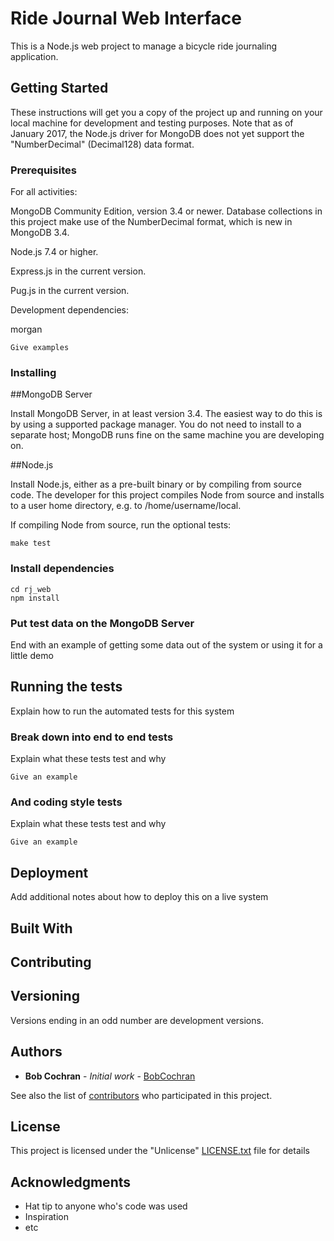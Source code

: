 # Ride Journal Web Interface

This is a Node.js web project to manage a bicycle ride journaling application.

## Getting Started

These instructions will get you a copy of the project up and running on your local machine for development and testing purposes. Note that as of January 2017, the Node.js driver for MongoDB does not yet support the "NumberDecimal" (Decimal128) data format. 

### Prerequisites

For all activities:

MongoDB Community Edition, version 3.4 or newer. Database collections in this project make use of the NumberDecimal format, which is new in MongoDB 3.4.

Node.js 7.4 or higher.

Express.js in the current version.

Pug.js in the current version. 

Development dependencies:

morgan


```
Give examples
```

### Installing

##MongoDB Server

Install MongoDB Server, in at least version 3.4. The easiest way to do this is by using a supported package manager. You do not need to install to a separate host; MongoDB runs fine on the same machine you are developing on.

##Node.js

Install Node.js, either as a pre-built binary or by compiling from source code. The developer for this project compiles Node from source and installs to a user home directory, e.g. to /home/username/local.

If compiling Node from source, run the optional tests: 

```
make test
```

### Install dependencies

```
cd rj_web
npm install
```
### Put test data on the MongoDB Server

End with an example of getting some data out of the system or using it for a little demo

## Running the tests

Explain how to run the automated tests for this system

### Break down into end to end tests

Explain what these tests test and why

```
Give an example
```

### And coding style tests

Explain what these tests test and why

```
Give an example
```

## Deployment

Add additional notes about how to deploy this on a live system

## Built With


## Contributing



## Versioning 

Versions ending in an odd number are development versions.
## Authors

* **Bob Cochran** - *Initial work* - [BobCochran](https://github.com/BobCochran)

See also the list of [contributors](https://github.com/rj_web/contributors) who participated in this project.

## License

This project is licensed under the "Unlicense" [LICENSE.txt](LICENSE.txt) file for details

## Acknowledgments

* Hat tip to anyone who's code was used
* Inspiration
* etc

